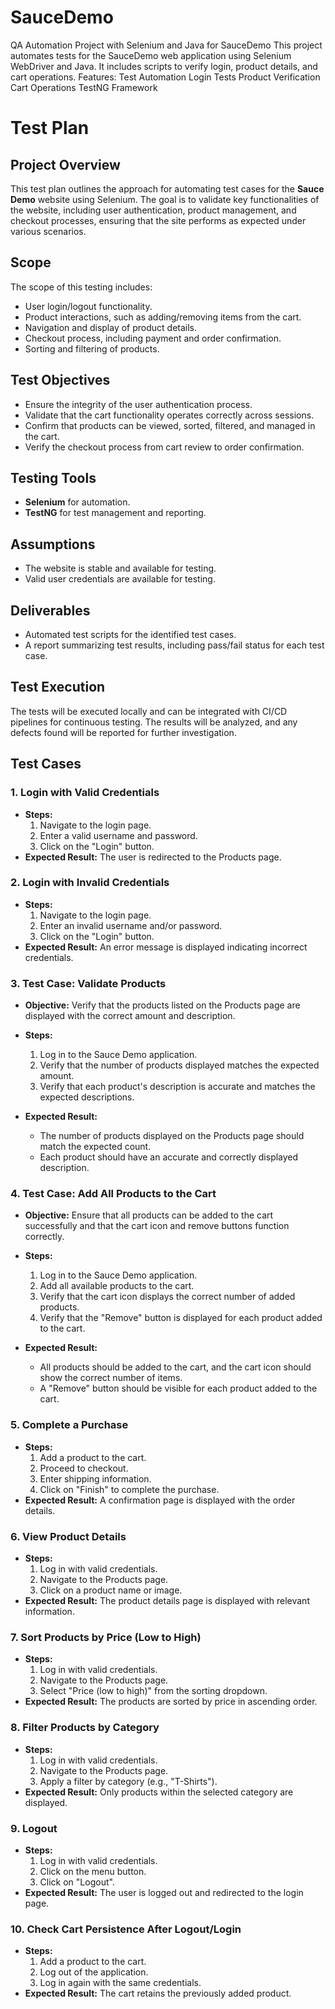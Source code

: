 # SauceDemo
QA Automation Project with Selenium and Java for SauceDemo This project automates tests for the SauceDemo web application using Selenium WebDriver and Java. It includes scripts to verify login, product details, and cart operations. Features:  Test Automation Login Tests Product Verification Cart Operations TestNG Framework

# Test Plan

## Project Overview
This test plan outlines the approach for automating test cases for the **Sauce Demo** website using Selenium. The goal is to validate key functionalities of the website, including user authentication, product management, and checkout processes, ensuring that the site performs as expected under various scenarios.

## Scope
The scope of this testing includes:

- User login/logout functionality.
- Product interactions, such as adding/removing items from the cart.
- Navigation and display of product details.
- Checkout process, including payment and order confirmation.
- Sorting and filtering of products.

## Test Objectives
- Ensure the integrity of the user authentication process.
- Validate that the cart functionality operates correctly across sessions.
- Confirm that products can be viewed, sorted, filtered, and managed in the cart.
- Verify the checkout process from cart review to order confirmation.

## Testing Tools
- **Selenium** for automation.
- **TestNG** for test management and reporting.

## Assumptions
- The website is stable and available for testing.
- Valid user credentials are available for testing.

## Deliverables
- Automated test scripts for the identified test cases.
- A report summarizing test results, including pass/fail status for each test case.

## Test Execution
The tests will be executed locally and can be integrated with CI/CD pipelines for continuous testing. The results will be analyzed, and any defects found will be reported for further investigation.

## Test Cases

### 1. Login with Valid Credentials
- **Steps:**
  1. Navigate to the login page.
  2. Enter a valid username and password.
  3. Click on the "Login" button.
- **Expected Result:** The user is redirected to the Products page.

### 2. Login with Invalid Credentials
- **Steps:**
  1. Navigate to the login page.
  2. Enter an invalid username and/or password.
  3. Click on the "Login" button.
- **Expected Result:** An error message is displayed indicating incorrect credentials.

### 3. Test Case: Validate Products

- **Objective:** Verify that the products listed on the Products page are displayed with the correct amount and description.

- **Steps:**
  1. Log in to the Sauce Demo application.
  2. Verify that the number of products displayed matches the expected amount.
  3. Verify that each product's description is accurate and matches the expected descriptions.

- **Expected Result:** 
  - The number of products displayed on the Products page should match the expected count.
  - Each product should have an accurate and correctly displayed description.

### 4. Test Case: Add All Products to the Cart

- **Objective:** Ensure that all products can be added to the cart successfully and that the cart icon and remove buttons function correctly.

- **Steps:**
  1. Log in to the Sauce Demo application.
  2. Add all available products to the cart.
  3. Verify that the cart icon displays the correct number of added products.
  4. Verify that the "Remove" button is displayed for each product added to the cart.

- **Expected Result:** 
  - All products should be added to the cart, and the cart icon should show the correct number of items.
  - A "Remove" button should be visible for each product added to the cart.

### 5. Complete a Purchase
- **Steps:**
  1. Add a product to the cart.
  2. Proceed to checkout.
  3. Enter shipping information.
  4. Click on "Finish" to complete the purchase.
- **Expected Result:** A confirmation page is displayed with the order details.

### 6. View Product Details
- **Steps:**
  1. Log in with valid credentials.
  2. Navigate to the Products page.
  3. Click on a product name or image.
- **Expected Result:** The product details page is displayed with relevant information.

### 7. Sort Products by Price (Low to High)
- **Steps:**
  1. Log in with valid credentials.
  2. Navigate to the Products page.
  3. Select "Price (low to high)" from the sorting dropdown.
- **Expected Result:** The products are sorted by price in ascending order.

### 8. Filter Products by Category
- **Steps:**
  1. Log in with valid credentials.
  2. Navigate to the Products page.
  3. Apply a filter by category (e.g., "T-Shirts").
- **Expected Result:** Only products within the selected category are displayed.

### 9. Logout
- **Steps:**
  1. Log in with valid credentials.
  2. Click on the menu button.
  3. Click on "Logout".
- **Expected Result:** The user is logged out and redirected to the login page.

### 10. Check Cart Persistence After Logout/Login
- **Steps:**
  1. Add a product to the cart.
  2. Log out of the application.
  3. Log in again with the same credentials.
- **Expected Result:** The cart retains the previously added product.